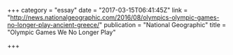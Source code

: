+++
category = "essay"
date = "2017-03-15T06:41:45Z"
link = "http://news.nationalgeographic.com/2016/08/olympics-olympic-games-no-longer-play-ancient-greece/"
publication = "National Geographic"
title = "Olympic Games We No Longer Play"

+++
